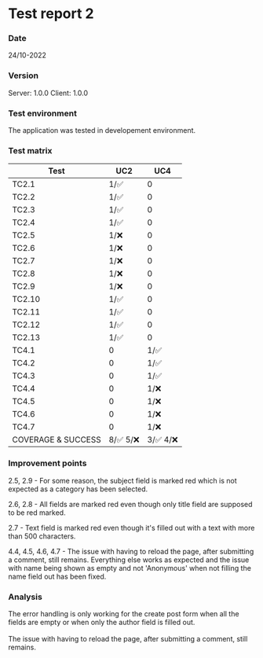 # Test report 2

### Date

24/10-2022

### Version

Server: 1.0.0
Client: 1.0.0

### Test environment

The application was tested in developement environment.

### Test matrix

| Test | UC2 | UC4 |
|------|-----|-----|
| TC2.1 | 1/:white_check_mark: | 0 |
| TC2.2 | 1/:white_check_mark: | 0 |
| TC2.3 | 1/:white_check_mark: | 0 |
| TC2.4 | 1/:white_check_mark: | 0 |
| TC2.5 | 1/:x: | 0 |
| TC2.6 | 1/:x: | 0 |
| TC2.7 | 1/:x: | 0 |
| TC2.8 | 1/:x: | 0 |
| TC2.9 | 1/:x: | 0 |
| TC2.10 | 1/:white_check_mark: | 0 |
| TC2.11 | 1/:white_check_mark: | 0 |
| TC2.12 | 1/:white_check_mark: | 0 |
| TC2.13 | 1/:white_check_mark: | 0 |
| TC4.1 | 0 | 1/:white_check_mark: |
| TC4.2 | 0 | 1/:white_check_mark: |
| TC4.3 | 0 | 1/:white_check_mark: |
| TC4.4 | 0 | 1/:x: |
| TC4.5 | 0 | 1/:x: |
| TC4.6 | 0 | 1/:x: |
| TC4.7 | 0 | 1/:x: |
| COVERAGE & SUCCESS | 8/:white_check_mark: 5/:x: | 3/:white_check_mark: 4/:x: |

### Improvement points

2.5, 2.9 - For some reason, the subject field is marked red which is not expected as a category has been selected.

2.6, 2.8 - All fields are marked red even though only title field are supposed to be red marked.

2.7 - Text field is marked red even though it's filled out with a text with more than 500 characters.

4.4, 4.5, 4.6, 4.7 - The issue with having to reload the page, after submitting a comment, still remains. Everything else works as expected and the issue with name being shown as empty and not 'Anonymous' when not filling the name field out has been fixed.

### Analysis
The error handling is only working for the create post form when all the fields are empty or when only the author field is filled out. <br /><br /> The issue with having to reload the page, after submitting a comment, still remains.